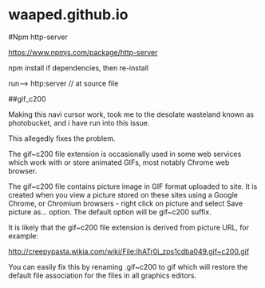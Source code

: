 # waaped.github.io


#Npm http-server

https://www.npmjs.com/package/http-server

npm install if dependencies, then re-install

run--> http:server // at source file


##gif_c200

Making this navi cursor work, took me to the desolate wasteland known as photobucket, and i have run into this issue.

This allegedly fixes the problem.

The gif~c200 file extension is occasionally used in some web services which work with or store animated GIFs, most notably Chrome web browser.

The gif~c200 file contains picture image in GIF format uploaded to site. It is created when you view a picture stored on these sites using a Google Chrome, or Chromium browsers - right click on picture and select Save picture as... option. The default option will be gif~c200 suffix.

It is likely that the gif~c200 file extension is derived from picture URL, for example:

http://creepypasta.wikia.com/wiki/File:IhATr0i_zps1cdba049.gif~c200.gif

You can easily fix this by renaming .gif~c200 to gif which will restore the default file association for the files in all graphics editors.
